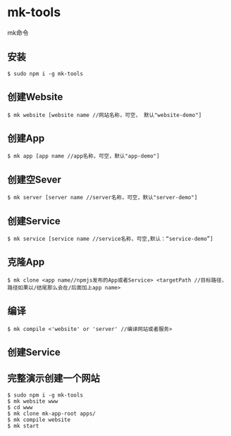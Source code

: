 # mk-tools

mk命令

## 安装

```
$ sudo npm i -g mk-tools
```

## 创建Website

```
$ mk website [website name //网站名称，可空， 默认"website-demo"]
```

## 创建App

```
$ mk app [app name //app名称，可空，默认"app-demo"]
```


## 创建空Sever

```
$ mk server [server name //server名称，可空，默认"server-demo"]
```

## 创建Service

```
$ mk service [service name //service名称，可空,默认：“service-demo”]
```

## 克隆App

```
$ mk clone <app name//npmjs发布的App或者Service> <targetPath //目标路径，路径如果以/结尾那么会在/后面加上app name>
```

## 编译

```
$ mk compile <'website' or 'server' //编译网站或者服务>
```

## 创建Service

## 完整演示创建一个网站

```
$ sudo npm i -g mk-tools
$ mk website www
$ cd www
$ mk clone mk-app-root apps/
$ mk compile website
$ mk start
```

